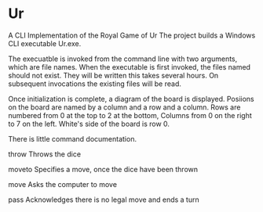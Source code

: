 # Ur
A CLI Implementation of the Royal Game of Ur
The project builds a Windows CLI executable Ur.exe. 

The execuatble is invoked from the command line with two arguments, which are file names. 
When the executable is first invoked, the files named should not exist. They will be written this takes several hours.
On subsequent invocations the existing files will be read.

Once initialization is complete, a diagram of the board is displayed.
Posiions on the board are named by a column and a row and a column. Rows are numbered from 0 at the top to 2 at the bottom, Columns from 0 on the right to 7 on the left.
White's side of the board is row 0.

There is little command documentation.

throw     Throws the dice

moveto    Specifies a move, once the dice have been thrown

move      Asks the computer to move

pass      Acknowledges there is no legal move and ends a turn

